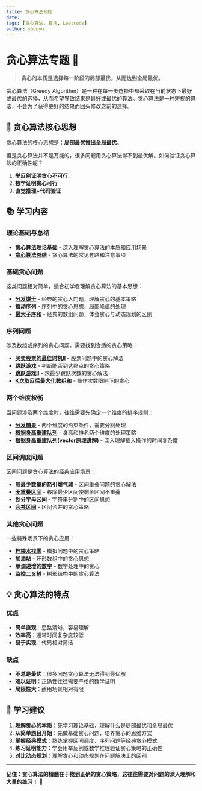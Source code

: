 ```yaml
---
title: 贪心算法专题
date:
tags: [贪心算法, 算法, Leetcode]
author: shouyu
---
```


# 贪心算法专题 🎯

> **贪心的本质是选择每一阶段的局部最优，从而达到全局最优。**

贪心算法（Greedy Algorithm）是一种在每一步选择中都采取在当前状态下最好或最优的选择，从而希望导致结果是最好或最优的算法。贪心算法是一种短视的算法，不会为了获得更好的结果而回头修改之前的选择。

## 🎯 贪心算法核心思想

贪心算法的核心思想是：**局部最优推出全局最优**。

但是贪心算法并不是万能的，很多问题用贪心算法得不到最优解。如何验证贪心算法的正确性呢？

1. **举反例证明贪心不可行**
2. **数学证明贪心可行**
3. **直觉推理+代码验证**

## 📚 学习内容

### 理论基础与总结

- [**贪心算法理论基础**](./贪心算法理论基础) - 深入理解贪心算法的本质和应用场景
- [**贪心算法总结**](./贪心算法总结) - 贪心算法的常见套路和注意事项

### 基础贪心问题

这类问题相对简单，适合初学者理解贪心算法的基本思想：

- [**分发饼干**](./分发饼干) - 经典的贪心入门题，理解贪心的基本策略
- [**摆动序列**](./摆动序列) - 序列中的贪心思想，局部峰值的处理
- [**最大子序和**](./最大子序和) - 经典的数组问题，体会贪心与动态规划的区别

### 序列问题

涉及数组或序列的贪心问题，需要找到合适的贪心策略：

- [**买卖股票的最佳时机II**](./买卖股票的最佳时机II) - 股票问题中的贪心解法
- [**跳跃游戏**](./跳跃游戏) - 判断能否到达终点的贪心策略
- [**跳跃游戏II**](./跳跃游戏II) - 求最少跳跃次数的贪心解法
- [**K次取反后最大化数组和**](./K次取反后最大化数组和) - 操作次数限制下的贪心

### 两个维度权衡

当问题涉及两个维度时，往往需要先确定一个维度的排序规则：

- [**分发糖果**](./分发糖果) - 两个维度的约束条件，需要分别处理
- [**根据身高重建队列**](./根据身高重建队列) - 身高和排名两个维度的处理策略
- [**根据身高重建队列(vector原理讲解)**](./根据身高重建队列\(vector原理讲解\)) - 深入理解插入操作的时间复杂度

### 区间调度问题

区间问题是贪心算法的经典应用场景：

- [**用最少数量的箭引爆气球**](./用少数量的箭引爆气球) - 区间重叠问题的贪心解法
- [**无重叠区间**](./无重叠区间) - 移除最少区间使剩余区间不重叠
- [**划分字母区间**](./划分字母区间) - 字符串分割中的区间思想
- [**合并区间**](./合并区间) - 区间合并的贪心策略

### 其他贪心问题

一些特殊场景下的贪心应用：

- [**柠檬水找零**](./柠檬水找零) - 模拟问题中的贪心策略
- [**加油站**](./加油站) - 环形数组中的贪心思想
- [**单调递增的数字**](./单调递增的数字) - 数字处理中的贪心
- [**监控二叉树**](./监控二叉树) - 树形结构中的贪心算法

## 💡 贪心算法的特点

### 优点
- **简单直观**：思路清晰，容易理解
- **效率高**：通常时间复杂度较低
- **易于实现**：代码相对简洁

### 缺点
- **不总是最优**：很多问题贪心算法无法得到最优解
- **难以证明**：正确性往往需要严格的数学证明
- **局限性大**：适用场景相对有限

## 🎯 学习建议

1. **理解贪心的本质**：先学习理论基础，理解什么是局部最优和全局最优
2. **从简单题目开始**：先做基础贪心问题，培养贪心的思维方式
3. **掌握经典模式**：熟练掌握区间调度、序列问题等经典贪心模式
4. **练习证明能力**：学会用举反例或数学推理验证贪心策略的正确性
5. **对比动态规划**：理解贪心和动态规划在问题解决上的区别

---

**记住：贪心算法的精髓在于找到正确的贪心策略，这往往需要对问题的深入理解和大量的练习！** 🚀
